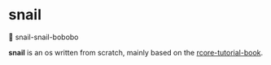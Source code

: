 # snail
:snail: snail-snail-bobobo

**snail** is an os written from scratch, mainly based on the 
[rcore-tutorial-book](https://rcore-os.github.io/rCore-Tutorial-Book-v3/).